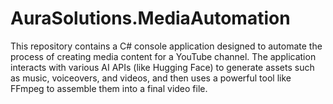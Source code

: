# AuraSolutions.MediaAutomation
This repository contains a C# console application designed to automate the process of creating media content for a YouTube channel. The application interacts with various AI APIs (like Hugging Face) to generate assets such as music, voiceovers, and videos, and then uses a powerful tool like FFmpeg to assemble them into a final video file.
